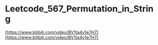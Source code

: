 # Leetcode_567_Permutation_in_String

[https://www.bilibili.com/video/BV1ta4y1e7H7](https://www.bilibili.com/video/BV1ta4y1e7H7)
